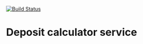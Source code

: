 [![Build Status](https://travis-ci.org/protpolymer/deposit-calculator.svg?branch=master)](https://travis-ci.org/protpolymer/deposit-calculator)

# Deposit calculator service